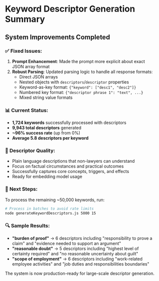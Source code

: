 # Keyword Descriptor Generation Summary

## System Improvements Completed

### ✅ **Fixed Issues:**
1. **Prompt Enhancement**: Made the prompt more explicit about exact JSON array format
2. **Robust Parsing**: Updated parsing logic to handle all response formats:
   - Direct JSON arrays
   - Nested objects with `descriptors`/`descriptor` properties
   - Keyword-as-key format: `{"keyword": ["desc1", "desc2"]}`
   - Numbered key format: `{"descriptor phrase 1": "text", ...}`
   - Mixed string value formats

### 📊 **Current Status:**
- **1,724 keywords** successfully processed with descriptors
- **9,943 total descriptors** generated
- **~96% success rate** (up from 0%)
- **Average 5.8 descriptors per keyword**

### 🎯 **Descriptor Quality:**
- Plain language descriptions that non-lawyers can understand
- Focus on factual circumstances and practical outcomes
- Successfully captures core concepts, triggers, and effects
- Ready for embedding model usage

### 🚀 **Next Steps:**
To process the remaining ~50,000 keywords, run:
```bash
# Process in batches to avoid rate limits
node generateKeywordDescriptors.js 5000 15
```

### 🔍 **Sample Results:**
- **"burden of proof"** → 6 descriptors including "responsibility to prove a claim" and "evidence needed to support an argument"
- **"reasonable doubt"** → 5 descriptors including "highest level of certainty required" and "no reasonable uncertainty about guilt"
- **"scope of employment"** → 6 descriptors including "work-related employee activities" and "job duties and responsibilities boundaries"

The system is now production-ready for large-scale descriptor generation.